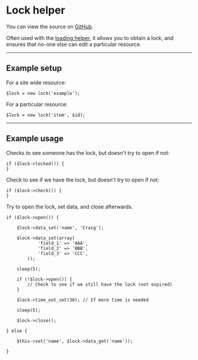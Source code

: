 
# Lock helper

You can view the source on [GitHub](https://github.com/craigfrancis/framework/blob/master/framework/0.1/library/class/lock.php).

Often used with the [loading helper](../../doc/helpers/loading.md), it allows you to obtain a lock, and ensures that no-one else can edit a particular resource.

---

## Example setup

For a site wide resource:

	$lock = new lock('example');

For a particular resource:

	$lock = new lock('item', $id);

---

## Example usage

Checks to see someone has the lock, but doesn't try to open if not:

	if ($lock->locked()) {
	}

Check to see if we have the lock, but doesn't try to open if not:

	if ($lock->check()) {
	}

Try to open the lock, set data, and close afterwards.

	if ($lock->open()) {

		$lock->data_set('name', 'Craig');

		$lock->data_set(array(
				'field_1' => 'AAA',
				'field_2' => 'BBB',
				'field_3' => 'CCC',
			));

		sleep(5);

		if (!$lock->open()) {
			// Check to see if we still have the lock (not expired)
		}

		$lock->time_out_set(30); // If more time is needed

		sleep(5);

		$lock->close();

	} else {

		$this->set('name', $lock->data_get('name'));

	}
